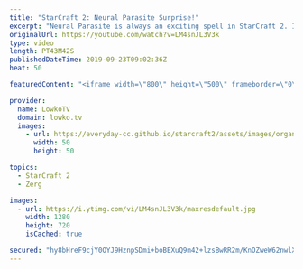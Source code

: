 ```yaml
---
title: "StarCraft 2: Neural Parasite Surprise!"
excerpt: "Neural Parasite is always an exciting spell in StarCraft 2. In this best-of-3 series of professional StarCraft 2 between Stephano and uThermal it comes into play multiple times.  Get more videos & support my work: http://www.patreon.com/lowkotv  Be part of the community on Discord: http://discord.gg/lowkotv"
originalUrl: https://youtube.com/watch?v=LM4snJL3V3k
type: video
length: PT43M42S
publishedDateTime: 2019-09-23T09:02:36Z
heat: 50

featuredContent: "<iframe width=\"800\" height=\"500\" frameborder=\"0\" src=\"https://www.youtube.com/embed/LM4snJL3V3k\" allow=\"accelerometer; autoplay; encrypted-media; gyroscope; picture-in-picture\" allowfullscreen></iframe>"

provider:
  name: LowkoTV
  domain: lowko.tv
  images:
    - url: https://everyday-cc.github.io/starcraft2/assets/images/organizations/lowko.tv-50x50.jpg
      width: 50
      height: 50

topics:
  - StarCraft 2
  - Zerg

images:
  - url: https://i.ytimg.com/vi/LM4snJL3V3k/maxresdefault.jpg
    width: 1280
    height: 720
    isCached: true

secured: "hy8bHreF9cjY0OYJ9HznpSDmi+boBEXuQ9m42+lzsBwRR2m/KnOZweW62nwlXHAJIcXv3atxTbAQZ5b4Z+mYuWiU8TBjDWap0vSK6c4ibi7vTNyXd1KabqCIqeSipXcYN4qoB0STLBYW5HdosdfJSiMz7Qf/3y1ZL0YXg6v9mHs4P6z9932tWO5tPbxdmt298n02uUvLt+i9Vd+BZm9QvLhlWTxc2IMcsOErOCPnE6qu4YTR0NAMs9ZjNQLgxwRn4AAo0u1PDYtjnjHVBKNqsFSSfwzwN1S9pDa2T/X7JQvTfiRsGWDeb9RoV3IUF1baScf+NVsRUYjDy2eCqREBXvADEEI7GrYubB2Cm/5cgOtfLcBv7Kdm/9QNEq/JFVyw5WrNvcX//HZ4sGjTv1Iczot7EvfhJN63oFfvoVbsM9w=;S0xoscHjTL0IlVTJOb1hRw=="
---
```


